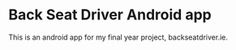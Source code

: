 # Back Seat Driver Android app
This is an android app for my final year project, backseatdriver.ie.
